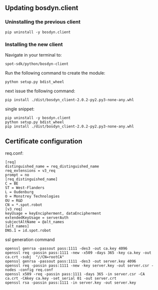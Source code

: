 ## Updating bosdyn.client

### Uninstalling the previous client
```
pip uninstall -y bosdyn.client
```
### Installing the new client
Navigate in your terminal to: 
```
spot-sdk/python/bosdyn-client
```
Run the following command to create the module:
```
python setup.py bdist_wheel
```
next issue the following command:
```
pip install ./dist/bosdyn_client-2.0.2-py2.py3-none-any.whl
```

single snippet:
```
pip uninstall -y bosdyn.client
python setup.py bdist_wheel
pip install ./dist/bosdyn_client-2.0.2-py2.py3-none-any.whl
```

## Certificate configuration
req.conf:
```
[req]
distinguished_name = req_distinguished_name
req_extensions = v3_req
prompt = no
[req_distinguished_name]
C = BE
ST = West-Flanders
L = Oudenburg
O = Monstrey Technologies
OU = R&D
CN = *.spot.robot
[v3_req]
keyUsage = keyEncipherment, dataEncipherment
extendedKeyUsage = serverAuth
subjectAltName = @alt_names
[alt_names]
DNS.1 = id.spot.robot
```

ssl generation command
```
openssl genrsa -passout pass:1111 -des3 -out ca.key 4096
openssl req -passin pass:1111 -new -x509 -days 365 -key ca.key -out ca.crt -subj  "//CN=rootCA"
openssl genrsa -passout pass:1111 -des3 -out server.key 4096
openssl req -passin pass:1111 -new -key server.key -out server.csr -nodes -config req.conf
openssl x509 -req -passin pass:1111 -days 365 -in server.csr -CA ca.crt -CAkey ca.key -set_serial 01 -out server.crt
openssl rsa -passin pass:1111 -in server.key -out server.key
```